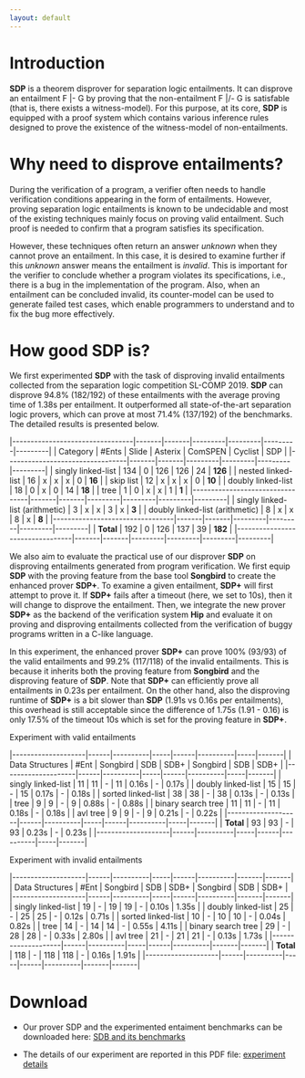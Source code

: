 ```yaml
---
layout: default
---
```


# Introduction

**SDP** is a theorem disprover for separation logic entailments. It can
disprove an entailment F |- G by proving that the non-entailment F |/- G
is satisfable (that is, there exists a witness-model). For this purpose,
at its core, **SDP** is equipped with a proof system which contains
various inference rules designed to prove the existence of the
witness-model of non-entailments.

# Why need to disprove entailments?

During the verification of a program, a verifier often needs to handle
verification conditions appearing in the form of entailments. However,
proving separation logic entailments is known to be undecidable and most
of the existing techniques mainly focus on proving valid entailment.
Such proof is needed to confirm that a program satisfies its
specification.

However, these techniques often return an answer *unknown* when they
cannot prove an entailment. In this case, it is desired to examine
further if this *unknown* answer means the entailment is *invalid*. This
is important for the verifier to conclude whether a program violates its
specifications, i.e., there is a bug in the implementation of the
program. Also, when an entailment can be concluded invalid, its
counter-model can be used to generate failed test cases, which enable
programmers to understand and to fix the bug more effectively.

# How good SDP is?

We first experimented **SDP** with the task of disproving invalid
entailments collected from the separation logic competition
SL-COMP 2019. **SDP** can disprove 94.8% (182/192) of these entailments
with the average proving time of 1.38s per entailment. It outperformed
all state-of-the-art separation logic provers, which can prove at most
71.4% (137/192) of the benchmarks. The detailed results is presented
below.

|---------------------------------|-------|-------|---------|---------|---------|---------|
| Category                        | #Ents | Slide | Asterix | ComSPEN | Cyclist | SDP     |
|---------------------------------|-------|-------|---------|---------|---------|---------|
| singly linked-list              |   134 | 0     | 126     |     126 |      24 | **126** |
| nested linked-list              |    16 | x     | x       |       x |       0 | **16**  |
| skip list                       |    12 | x     | x       |       x |       0 | **10**  |
| doubly linked-list              |    18 | 0     | x       |       0 |      14 | **18**  |
| tree                            |     1 | 0     | x       |       x |       1 | **1**   |
|---------------------------------|-------|-------|---------|---------|---------|---------|
| singly linked-list (arithmetic) |     3 | x     | x       |       3 |       x | **3**   |
| doubly linked-list (arithmetic) |     8 | x     | x       |       8 |       x | **8**   |
|---------------------------------|-------|-------|---------|---------|---------|---------|
| **Total**                       |   192 | 0     | 126     |     137 |      39 | **182** |
|---------------------------------|-------|-------|---------|---------|---------|---------|


We also aim to evaluate the practical use of our disprover **SDP** on
disproving entailments generated from program verification. We first
equip **SDP** with the proving feature from the base tool **Songbird**
to create the enhanced prover **SDP+**. To examine a given entailment,
**SDP+** will first attempt to prove it. If **SDP+** fails after a
timeout (here, we set to 10s), then it will change to disprove the
entailment. Then, we integrate the new prover **SDP+** as the backend of
the verification system **Hip** and evaluate it on proving and
disproving entailments collected from the verification of buggy
programs written in a C-like language. 

In this experiment, the enhanced prover **SDP+** can prove 100% (93/93)
of the valid entailments and 99.2\% (117/118) of the invalid
entailments. This is because it inherits both the proving feature from
**Songbird** and the disproving feature of **SDP**. Note that **SDP+**
can efficiently prove all entailments in 0.23s per entailment. On the
other hand, also the disproving runtime of **SDP+** is a bit slower than
**SDP** (1.91s vs 0.16s per entailments), this overhead is still
acceptable since the difference of 1.75s (1.91 - 0.16) is only 17.5\% of
the timeout 10s which is set for the proving feature in **SDP+**.

Experiment with valid entailments

|--------------------|------|----------|-----|------|----------|-----|-------|
| Data Structures    | #Ent | Songbird | SDB | SDB+ | Songbird | SDB | SDB+  |
|--------------------|------|----------|-----|------|----------|-----|-------|
| singly linked-list |   11 |       11 | -   |   11 | 0.16s    | -   | 0.17s |
| doubly linked-list |   15 |       15 | -   |   15 | 0.17s    | -   | 0.18s |
| sorted linked-list |   38 |       38 | -   |   38 | 0.13s    | -   | 0.13s |
| tree               |    9 |        9 | -   |    9 | 0.88s    | -   | 0.88s |
| binary search tree |   11 |       11 | -   |   11 | 0.18s    | -   | 0.18s |
| avl tree           |    9 |        9 | -   |    9 | 0.21s    | -   | 0.22s |
|--------------------|------|----------|-----|------|----------|-----|-------|
| **Total**          |   93 |       93 | -   |   93 | 0.23s    | -   | 0.23s |
|--------------------|------|----------|-----|------|----------|-----|-------|

Experiment with invalid entailments

|--------------------|------|----------|-----|------|----------|-------|-------|
| Data Structures    | #Ent | Songbird | SDB | SDB+ | Songbird | SDB   | SDB+  |
|--------------------|------|----------|-----|------|----------|-------|-------|
| singly linked-list |   19 | -        |  19 |   19 | -        | 0.10s | 1.35s |
| doubly linked-list |   25 | -        |  25 |   25 | -        | 0.12s | 0.71s |
| sorted linked-list |   10 | -        |  10 |   10 | -        | 0.04s | 0.82s |
| tree               |   14 | -        |  14 |   14 | -        | 0.55s | 4.11s |
| binary search tree |   29 | -        |  28 |   28 | -        | 0.33s | 2.80s |
| avl tree           |   21 | -        |  21 |   21 | -        | 0.13s | 1.73s |
|--------------------|------|----------|-----|------|----------|-------|-------|
| **Total**          |  118 | -        | 118 |  118 | -        | 0.16s | 1.91s |
|--------------------|------|----------|-----|------|----------|-------|-------|

# Download

- Our prover SDP and the experimented entaiment benchmarks can be
  downloaded here: [SDB and its
  benchmarks]()

- The details of our experiment are reported in this PDF file:
  [experiment details]()
